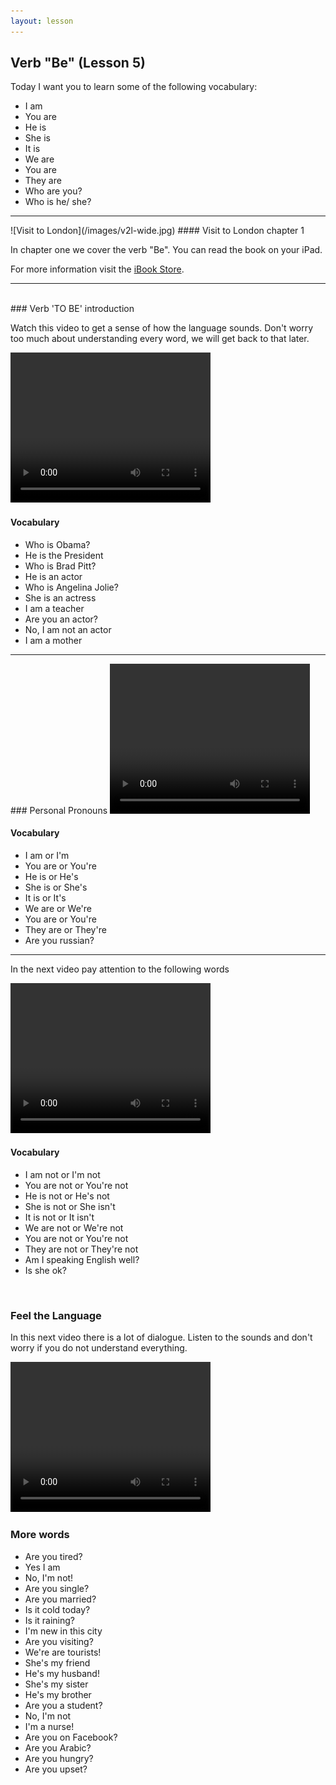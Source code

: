 ```yaml
---
layout: lesson
---
```

## Verb "Be"  (Lesson 5)


Today I want you to learn some of the following vocabulary:

* I am 
* You are 
* He is 
* She is
* It is  
* We are 
* You are 
* They are
* Who are you?
* Who is he/ she?



<hr>
![Visit to London](/images/v2l-wide.jpg)
#### Visit to London chapter 1

In chapter one we cover the verb "Be". 
You can read the book on your iPad.

For more information visit the [iBook Store](https://itunes.apple.com/us/book/portuguese-for-travelers/id568515833).

<hr>

<br class="column">
### Verb 'TO BE' introduction

Watch this video to get a sense of how the language sounds. Don't worry too much about understanding every word, we will get back to that later.


<video width="320" height="240" preload="none">
    <source type="video/youtube" src="https://www.youtube.com/watch?v=QXbxESM5wQI" />
</video>

#### Vocabulary
 
* Who is Obama?
* He is the President
* Who is Brad Pitt?
* He is an actor 
* Who is Angelina Jolie?
* She is an actress
* I am a teacher
* Are you an actor?
* No, I am not an actor
* I am a mother 


<hr>
### Personal Pronouns 

<video width="320" height="240" preload="none">
    <source type="video/youtube" src="https://www.youtube.com/watch?v=49fFtDu_I0o" />
</video>

#### Vocabulary

* I am or I'm 
* You are or You're 
* He is or He's 
* She is or She's 
* It is or It's 
* We are or We're
* You are or You're 
* They are or They're 
* Are you russian? 


<hr>

In the next video pay attention to the following words


<video width="320" height="240" preload="none">
    <source type="video/youtube" src="https://www.youtube.com/watch?v=LH57BAO9K88" />
</video>

#### Vocabulary

* I am not or I'm not
* You are not or You're not 
* He is not or He's not
* She is not or She isn't 
* It is not or It isn't 
* We are not or We're not 
* You are not or You're not
* They are not or They're not 
* Am I speaking English well? 
* Is she ok? 



<br class="column">

### Feel the Language

In this next video there is a lot of dialogue. 
Listen to the sounds and don't worry if you do not understand everything.

<video width="320" height="240" preload="none">
    <source type="video/youtube" src="https://www.youtube.com/watch?v=70H-Wwx4B64" />
</video>


<br class="column">

### More words


* Are you tired?
* Yes I am
* No, I'm not! 
* Are you single?
* Are you married? 
* Is it cold today?
* Is it raining?
* I'm new in this city
* Are you visiting?
* We're are tourists!
* She's my friend
* He's my husband!
* She's my sister
* He's my brother
* Are you a student?
* No, I'm not 
* I'm a nurse! 
* Are you on Facebook?
* Are you Arabic?
* Are you hungry?
* Are you upset?





